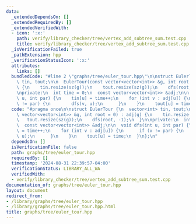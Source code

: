 ```yaml
---
data:
  _extendedDependsOn: []
  _extendedRequiredBy: []
  _extendedVerifiedWith:
  - icon: ':x:'
    path: verify/library_checker/tree/vertex_add_subtree_sum.test.cpp
    title: verify/library_checker/tree/vertex_add_subtree_sum.test.cpp
  _isVerificationFailed: true
  _pathExtension: hpp
  _verificationStatusIcon: ':x:'
  attributes:
    links: []
  bundledCode: "#line 2 \"graphs/tree/euler_tour.hpp\"\n\nstruct EulerTour {\n  vector<int>\
    \ tin, tout;\n\n  EulerTour(const vector<vector<int>> &g, int root = 0) : adj(g)\
    \ {\n    tin.resize(sz(g));\n    tout.resize(sz(g));\n    dfs(root, -1);\n  }\n\
    \nprivate:\n  int time = 0;\n  const vector<vector<int>> &adj;\n\n  void dfs(int\
    \ u, int par) {\n    tin[u] = time++;\n    for (int v : adj[u]) {\n      if (v\
    \ != par) {\n        dfs(v, u);\n      }\n    }\n    tout[u] = time;\n  }\n};\n"
  code: "#pragma once\n\nstruct EulerTour {\n  vector<int> tin, tout;\n\n  EulerTour(const\
    \ vector<vector<int>> &g, int root = 0) : adj(g) {\n    tin.resize(sz(g));\n \
    \   tout.resize(sz(g));\n    dfs(root, -1);\n  }\n\nprivate:\n  int time = 0;\n\
    \  const vector<vector<int>> &adj;\n\n  void dfs(int u, int par) {\n    tin[u]\
    \ = time++;\n    for (int v : adj[u]) {\n      if (v != par) {\n        dfs(v,\
    \ u);\n      }\n    }\n    tout[u] = time;\n  }\n};\n"
  dependsOn: []
  isVerificationFile: false
  path: graphs/tree/euler_tour.hpp
  requiredBy: []
  timestamp: '2024-08-31 22:39:57-04:00'
  verificationStatus: LIBRARY_ALL_WA
  verifiedWith:
  - verify/library_checker/tree/vertex_add_subtree_sum.test.cpp
documentation_of: graphs/tree/euler_tour.hpp
layout: document
redirect_from:
- /library/graphs/tree/euler_tour.hpp
- /library/graphs/tree/euler_tour.hpp.html
title: graphs/tree/euler_tour.hpp
---
```

